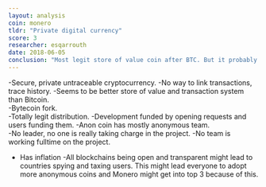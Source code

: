 ```yaml
---
layout: analysis
coin: monero
tldr: "Private digital currency"
score: 3
researcher: esqarrouth
date: 2018-06-05
conclusion: "Most legit store of value coin after BTC. But it probably won't increase in rank and not a good investment."
---
```


-Secure, private untraceable cryptocurrency.
-No way to link transactions, trace history.
-Seems to be better store of value and transaction system than Bitcoin.        
-Bytecoin fork.        
-Totally legit distribution. 
-Development funded by opening requests and users funding them.
-Anon coin has mostly anonymous team.        
-No leader, no one is really taking charge in the project.
-No team is working fulltime on the project.
- Has inflation
-All blockchains being open and transparent might lead to countries spying and taxing users. This might lead everyone to adopt more anonymous coins and Monero might get into top 3 because of this.